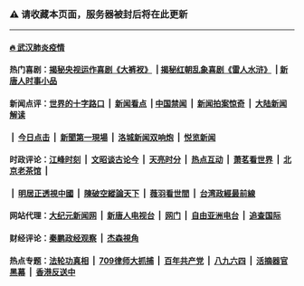 ### ⚠️ 请收藏本页面，服务器被封后将在此更新

---

#### [🔥 武汉肺炎疫情](http://178.128.129.61:10000/videos/corona/)

#### 热门喜剧：[揭秘央视运作喜剧《大裤衩》](http://178.128.129.61:10000/videos/res/big-shorts/) &nbsp;|&nbsp;[揭秘红朝乱象喜剧《雷人水浒》](http://178.128.129.61:10000/videos/res/OutlawsOfMarsh/) &nbsp;|&nbsp;[新唐人时事小品](http://178.128.129.61:10000/videos/res/comedy/)

#### 新闻点评：[世界的十字路口](http://178.128.129.61/tanghao/) &nbsp;|&nbsp; [新闻看点](http://178.128.129.61/news-insight/) &nbsp;|&nbsp;[中国禁闻](http://178.128.129.61/ntdtv-news/) &nbsp;|&nbsp; [新闻拍案惊奇](http://178.128.129.61/dayu/) &nbsp;|&nbsp; [大陆新闻解读](http://178.128.129.61/ntdtv-comedy/)
####   &nbsp;|&nbsp;  [今日点击](http://178.128.129.61/news-click/)  &nbsp;|&nbsp; [新聞第一現場](http://178.128.129.61/primary-scene/) &nbsp;|&nbsp; [洛城新闻双响炮](http://178.128.129.61/la-news/) &nbsp;|&nbsp; [悦览新闻](http://178.128.129.61/dingyue/)

#### 时政评论：[江峰时刻](http://178.128.129.61/today-in-history/) &nbsp;|&nbsp; [文昭谈古论今](http://178.128.129.61/wenzhao/) &nbsp;|&nbsp; [天亮时分](http://178.128.129.61/tianliang/) &nbsp;|&nbsp; [热点互动](http://178.128.129.61/ntdtv-rdhd/) &nbsp;|&nbsp; [萧茗看世界](http://178.128.129.61/simonegao/) &nbsp;|&nbsp; [北京老茶馆](http://178.128.129.61/teahouse/)  &nbsp;|&nbsp;  
####   &nbsp;|&nbsp;  [明居正透視中國](http://178.128.129.61/decoding-china/)  &nbsp;|&nbsp; [陳破空縱論天下](http://178.128.129.61/pokong/)  &nbsp;|&nbsp; [薇羽看世間](http://178.128.129.61/weiyu/)  &nbsp;|&nbsp; [台湾政經最前線](http://178.128.129.61/taiwan/)   

#### 网站代理：[大纪元新闻网](http://178.128.129.61:10080/gb/) &nbsp;|&nbsp; [新唐人电视台](http://178.128.129.61:8808/gb/) &nbsp;|&nbsp; [网门](http://178.128.129.61:11000/) &nbsp;|&nbsp; [自由亚洲电台](http://178.128.129.61:9800/mandarin/) &nbsp;|&nbsp; [追查国际](http://178.128.129.61:10010/)

#### 财经评论：[秦鹏政经观察](http://178.128.129.61/qinpeng/) &nbsp;|&nbsp; [杰森視角 ](http://178.128.129.61/jason/)

#### 热点专题：[法轮功真相](http://178.128.129.61:10000/videos/truth.html) &nbsp;|&nbsp; [709律师大抓捕](http://178.128.129.61:10000/videos/709/) &nbsp;|&nbsp; [百年共产党](http://178.128.129.61:10000/videos/ccp.html) &nbsp;|&nbsp; [八九六四](http://178.128.129.61:10000/videos/88/)  &nbsp;|&nbsp; [活摘器官黑幕](http://178.128.129.61:10000/videos/res/Organs/)  &nbsp;|&nbsp; [香港反送中](http://178.128.129.61:10000/videos/res/hk/) 

<img src='http://gfw-breaker.win/link5.md' width='0px' height='0px'/>

